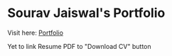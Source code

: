 # Sourav Jaiswal's Portfolio

Visit here: [Portfolio](https://souravjai.github.io/resume/)

Yet to link Resume PDF to "Download CV" button
